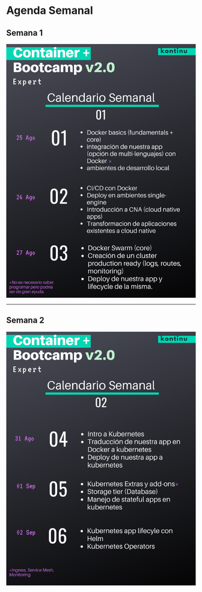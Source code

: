 # Agenda Semanal
## Semana 1

![1](/assets/images/calendar/1.png)

---

## Semana 2

![2](/assets/images/calendar/2.png)
